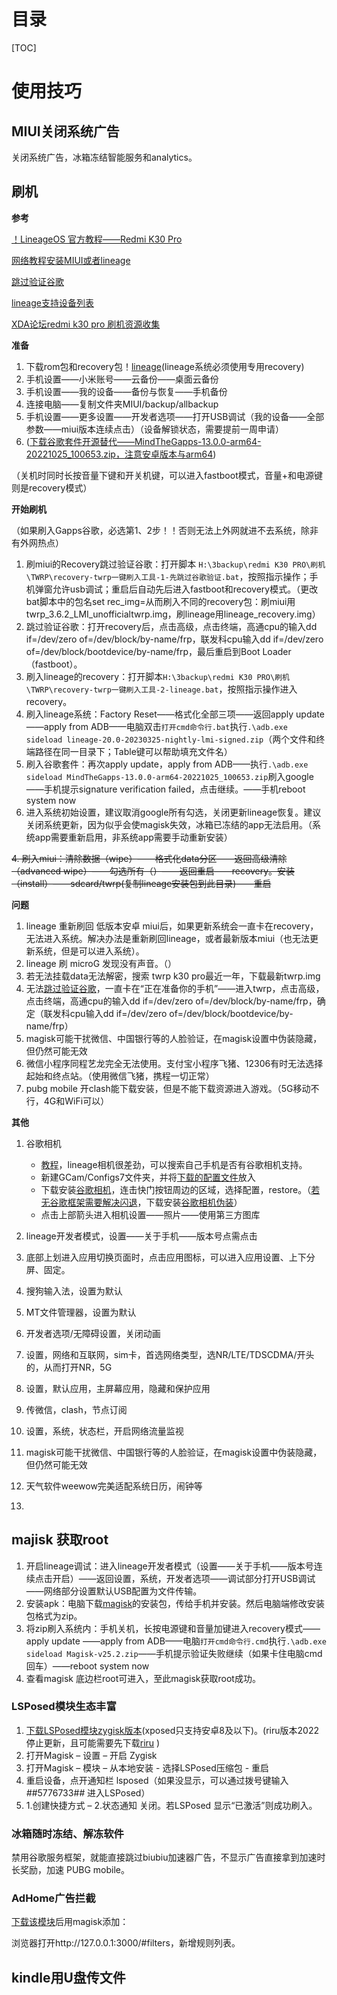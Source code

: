 # 目录
[TOC]

# 使用技巧

## MIUI关闭系统广告

关闭系统广告，冰箱冻结智能服务和analytics。



## 刷机

**参考**

[！LineageOS 官方教程——Redmi K30 Pro](https://wiki.lineageos.org/devices/lmi/install/variant2)

[网络教程安装MIUI或者lineage](https://www.cnblogs.com/ls1519/p/16088770.html)

[跳过验证谷歌](https://www.hztdst.com/2985.html)

[lineage支持设备列表](https://wiki.lineageos.org/devices/)

[XDA论坛redmi k30 pro 刷机资源收集](https://forum.xda-developers.com/t/poco-f2-pro-redmi-k30-pro-latest-collection-roms-tools-more-miui-14-updated-april-2023.4554851/)

**准备**

1. 下载rom包和recovery包！[lineage](https://download.lineageos.org/devices/lmi/builds)(lineage系统必须使用专用recovery)
2. 手机设置——小米账号——云备份——桌面云备份
3. 手机设置——我的设备——备份与恢复——手机备份
4. 连接电脑——复制文件夹MIUI/backup/allbackup
5. 手机设置——更多设置——开发者选项——打开USB调试（我的设备——全部参数——miui版本连续点击）（设备解锁状态，需要提前一周申请）
6. ([下载谷歌套件开源替代——MindTheGapps-13.0.0-arm64-20221025_100653.zip，注意安卓版本与arm64](https://wiki.lineageos.org/gapps))

（关机时同时长按音量下键和开关机键，可以进入fastboot模式，音量+和电源键则是recovery模式）

**开始刷机**

（如果刷入Gapps谷歌，必选第1、2步！！否则无法上外网就进不去系统，除非有外网热点）

1. 刷miui的Recovery跳过验证谷歌：打开脚本 `H:\3backup\redmi K30 PRO\刷机\TWRP\recovery-twrp一键刷入工具-1-先跳过谷歌验证.bat`，按照指示操作；手机弹窗允许usb调试；重启后自动先后进入fastboot和recovery模式。（更改bat脚本中的包名set rec_img=从而刷入不同的recovery包：刷miui用twrp_3.6.2_LMI_unofficialtwrp.img，刷lineage用lineage_recovery.img）
2. 跳过验证谷歌：打开recovery后，点击高级，点击终端，高通cpu的输入dd if=/dev/zero of=/dev/block/by-name/frp，联发科cpu输入dd if=/dev/zero of=/dev/block/bootdevice/by-name/frp，最后重启到Boot Loader（fastboot）。
3. 刷入lineage的recovery：打开脚本`H:\3backup\redmi K30 PRO\刷机\TWRP\recovery-twrp一键刷入工具-2-lineage.bat`，按照指示操作进入recovery。
4. 刷入lineage系统：Factory Reset——格式化全部三项——返回apply update ——apply from ADB——电脑双击`打开cmd命令行.bat`执行`.\adb.exe sideload lineage-20.0-20230325-nightly-lmi-signed.zip`（两个文件和终端路径在同一目录下；Table键可以帮助填充文件名）
5. 刷入谷歌套件：再次apply update，apply from ADB——执行`.\adb.exe sideload MindTheGapps-13.0.0-arm64-20221025_100653.zip`刷入google——手机提示signature verification failed，点击继续。——手机reboot system now
6. 进入系统初始设置，建议取消google所有勾选，关闭更新lineage恢复。建议关闭系统更新，因为似乎会使magisk失效，冰箱已冻结的app无法启用。（系统app需要重新启用，非系统app需要手动重新安装）

~~4. 刷入miui：清除数据（wipe）——格式化data分区——返回高级清除（advanced wipe）——勾选所有（）——返回重启——recovery。安装（install）——sdcard/twrp(复制lineage安装包到此目录)——重启~~

**问题**

1. lineage 重新刷回 低版本安卓 miui后，如果更新系统会一直卡在recovery，无法进入系统。解决办法是重新刷回lineage，或者最新版本miui（也无法更新系统，但是可以进入系统）。
2. lineage 刷 microG 发现没有声音。（）
3. 若无法挂载data无法解密，搜索 twrp k30 pro最近一年，下载最新twrp.img
4. 无法[跳过验证谷歌](https://www.hztdst.com/2985.html)，一直卡在“正在准备你的手机”——进入twrp，点击高级，点击终端，高通cpu的输入dd if=/dev/zero of=/dev/block/by-name/frp，确定（联发科cpu输入dd if=/dev/zero of=/dev/block/bootdevice/by-name/frp）
5. magisk可能干扰微信、中国银行等的人脸验证，在magisk设置中伪装隐藏，但仍然可能无效
6. 微信小程序同程艺龙完全无法使用。支付宝小程序飞猪、12306有时无法选择起始和终点站。（使用微信飞猪，携程一切正常）
7. pubg mobile 开clash能下载安装，但是不能下载资源进入游戏。（5G移动不行，4G和WiFi可以）



**其他**

1. 谷歌相机
   - [教程](https://zhuanlan.zhihu.com/p/538817403?utm_id=0)，lineage相机很差劲，可以搜索自己手机是否有谷歌相机支持。
   - 新建GCam/Configs7文件夹，并将[下载的配置文件](https://www.celsoazevedo.com/files/android/p/f/2021/11/pocof2pro-urnyx05-v2.xml)放入
   - 下载安装[谷歌相机](https://1-dontsharethislink.celsoazevedo.com/file/filesc/GCam_7.3.018_Urnyx05-v2.6.apk)，连击快门按钮周边的区域，选择配置，restore。（[若无谷歌框架需要解决闪退](https://blog.csdn.net/ONE_SIX_MIX/article/details/123444620)，下载安装[谷歌相机伪装](https://github.com/lukaspieper/Gcam-Services-Provider/releases)）
   - 点击上部箭头进入相机设置——照片——使用第三方图库

2. lineage开发者模式，设置——关于手机——版本号点需点击
3. 底部上划进入应用切换页面时，点击应用图标，可以进入应用设置、上下分屏、固定。
4. 搜狗输入法，设置为默认
5. MT文件管理器，设置为默认
6. 开发者选项/无障碍设置，关闭动画
7. 设置，网络和互联网，sim卡，首选网络类型，选NR/LTE/TDSCDMA/开头的，从而打开NR，5G
8. 设置，默认应用，主屏幕应用，隐藏和保护应用
9. 传微信，clash，节点订阅
10. 设置，系统，状态栏，开启网络流量监视
11. magisk可能干扰微信、中国银行等的人脸验证，在magisk设置中伪装隐藏，但仍然可能无效
12. 天气软件weewow完美适配系统日历，闹钟等
13. 

## majisk 获取root

1. 开启lineage调试：进入lineage开发者模式（设置——关于手机——版本号连续点击开启）——返回设置，系统，开发者选项——调试部分打开USB调试——网络部分设置默认USB配置为文件传输。
2. 安装apk：电脑下载[magisk](https://github.com/topjohnwu/Magisk/releases)的安装包，传给手机并安装。然后电脑端修改安装包格式为zip。
3. 将zip刷入系统内：手机关机，长按电源键和音量加键进入recovery模式——apply update ——apply from ADB——电脑`打开cmd命令行.cmd`执行`.\adb.exe sideload Magisk-v25.2.zip`——手机提示验证失败继续（如果卡住电脑cmd回车）——reboot system now
4. 查看magisk 底边栏root可进入，至此magisk获取root成功。



### LSPosed模块生态丰富

1. [下载LSPosed模块zygisk版本](https://hub.fgit.gq/LSPosed/LSPosed/releases)(xposed只支持安卓8及以下)。(riru版本2022停止更新，且可能需要先下载[riru](https://github.com/RikkaApps/Riru/releases) )
2. 打开Magisk – 设置 – 开启 Zygisk
3. 打开Magisk – 模块 – 从本地安装 - 选择LSPosed压缩包 - 重启
4. 重启设备，点开通知栏 lsposed（如果没显示，可以通过拨号键输入 *#*#5776733#*#* 进入LSPosed）
5. 1.创建快捷方式 – 2.状态通知 关闭。若LSPosed 显示“已激活”则成功刷入。



### 冰箱随时冻结、解冻软件

禁用谷歌服务框架，就能直接跳过biubiu加速器广告，不显示广告直接拿到加速时长奖励，加速 PUBG mobile。



### AdHome广告拦截

[下载该模块](https://github.com/410154425/AdGuardHome_magisk)后用magisk添加：

浏览器打开http://127.0.0.1:3000/#filters，新增规则列表。



## kindle用U盘传文件





